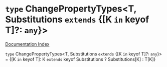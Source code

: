 # `type` ChangePropertyTypes\<T, Substitutions `extends` \{\[K `in` keyof T]?: `any`}>

[Documentation Index](../README.md)

`type` ChangePropertyTypes\<T, Substitutions `extends` \{\[K `in` keyof T]?: `any`}> = \{\[K `in` keyof T]: K `extends` keyof Substitutions ? Substitutions\[K] : T\[K]}